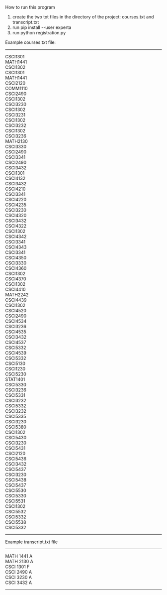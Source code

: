 How to run this program

1. create the two txt files in the directory of the project: courses.txt and transcript.txt
2. run pip install --user experta
3. run python registration.py


Example courses.txt file:

___________________________________

CSCI1301 <br />
MATH1441 <br />
CSCI1302 <br />
CSCI1301 <br />
MATH1441 <br />
CSCI2120 <br />
COMM1110 <br />
CSCI2490 <br />
CSCI1302 <br />
CSCI3230 <br />
CSCI1302 <br />
CSCI3231 <br />
CSCI1302 <br />
CSCI3232 <br />
CSCI1302 <br />
CSCI3236 <br />
MATH2130 <br />
CSCI3330 <br />
CSCI2490 <br />
CSCI3341 <br />
CSCI2490 <br />
CSCI3432 <br />
CSCI1301 <br />
CSCI4132 <br />
CSCI3432 <br />
CSCI4210 <br />
CSCI3341 <br />
CSCI4220 <br />
CSCI4235 <br />
CSCI3230 <br />
CSCI4320 <br />
CSCI3432 <br />
CSCI4322 <br />
CSCI1302 <br />
CSCI4342 <br />
CSCI3341 <br />
CSCI4343 <br />
CSCI3341 <br />
CSCI4350 <br />
CSCI3330 <br />
CSCI4360 <br />
CSCI1302 <br />
CSCI4370 <br />
CSCI1302 <br />
CSCI4410 <br />
MATH2242 <br />
CSCI4439 <br />
CSCI1302 <br />
CSCI4520 <br />
CSCI2490 <br />
CSCI4534 <br />
CSCI3236 <br />
CSCI4535 <br />
CSCI3432 <br />
CSCI4537 <br />
CSCI5332 <br />
CSCI4539 <br />
CSCI5332 <br />
CSCI5130 <br />
CSCI1230 <br />
CSCI5230 <br />
STAT1401 <br />
CSCI5330 <br />
CSCI3236 <br />
CSCI5331 <br />
CSCI3232 <br />
CSCI5332 <br />
CSCI3232 <br />
CSCI5335 <br />
CSCI3230 <br />
CSCI5380 <br />
CSCI1302 <br />
CSCI5430 <br />
CSCI3230 <br />
CSCI5431 <br />
CSCI2120 <br />
CSCI5436 <br />
CSCI3432 <br />
CSCI5437 <br />
CSCI3230 <br />
CSCI5438 <br />
CSCI5437 <br />
CSCI5530 <br />
CSCI5330 <br />
CSCI5531 <br />
CSCI1302 <br />
CSCI5532 <br />
CSCI5332 <br />
CSCI5538 <br />
CSCI5332 <br />
___________________________________

Example transcript.txt file

___________________________________

MATH 1441 A <br />
MATH 2130 A <br />
CSCI 1301 F <br />
CSCI 2490 A <br />
CSCI 3230 A <br />
CSCI 3432 A <br />

___________________________________